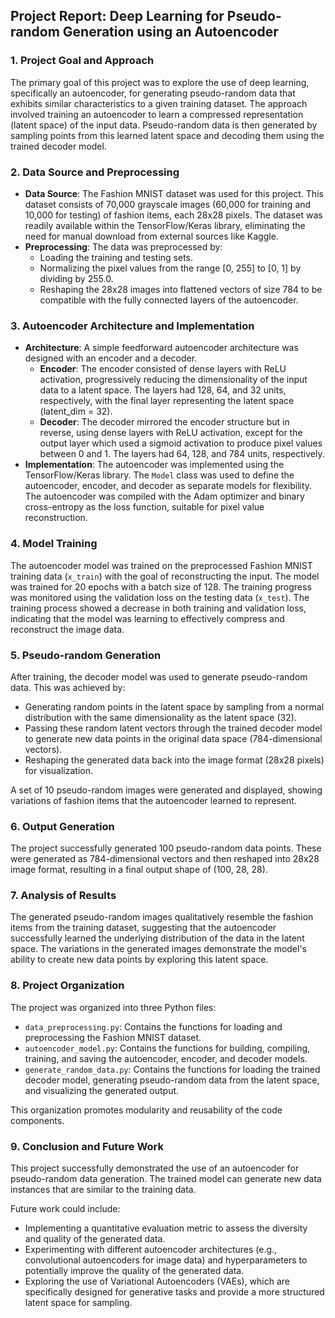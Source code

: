 ## Project Report: Deep Learning for Pseudo-random Generation using an Autoencoder

### 1. Project Goal and Approach

The primary goal of this project was to explore the use of deep learning, specifically an autoencoder, for generating pseudo-random data that exhibits similar characteristics to a given training dataset. The approach involved training an autoencoder to learn a compressed representation (latent space) of the input data. Pseudo-random data is then generated by sampling points from this learned latent space and decoding them using the trained decoder model.

### 2. Data Source and Preprocessing

*   **Data Source**: The Fashion MNIST dataset was used for this project. This dataset consists of 70,000 grayscale images (60,000 for training and 10,000 for testing) of fashion items, each 28x28 pixels. The dataset was readily available within the TensorFlow/Keras library, eliminating the need for manual download from external sources like Kaggle.
*   **Preprocessing**: The data was preprocessed by:
    *   Loading the training and testing sets.
    *   Normalizing the pixel values from the range \[0, 255] to \[0, 1] by dividing by 255.0.
    *   Reshaping the 28x28 images into flattened vectors of size 784 to be compatible with the fully connected layers of the autoencoder.

### 3. Autoencoder Architecture and Implementation

*   **Architecture**: A simple feedforward autoencoder architecture was designed with an encoder and a decoder.
    *   **Encoder**: The encoder consisted of dense layers with ReLU activation, progressively reducing the dimensionality of the input data to a latent space. The layers had 128, 64, and 32 units, respectively, with the final layer representing the latent space (latent\_dim = 32).
    *   **Decoder**: The decoder mirrored the encoder structure but in reverse, using dense layers with ReLU activation, except for the output layer which used a sigmoid activation to produce pixel values between 0 and 1. The layers had 64, 128, and 784 units, respectively.
*   **Implementation**: The autoencoder was implemented using the TensorFlow/Keras library. The `Model` class was used to define the autoencoder, encoder, and decoder as separate models for flexibility. The autoencoder was compiled with the Adam optimizer and binary cross-entropy as the loss function, suitable for pixel value reconstruction.

### 4. Model Training

The autoencoder model was trained on the preprocessed Fashion MNIST training data (`x_train`) with the goal of reconstructing the input. The model was trained for 20 epochs with a batch size of 128. The training progress was monitored using the validation loss on the testing data (`x_test`). The training process showed a decrease in both training and validation loss, indicating that the model was learning to effectively compress and reconstruct the image data.

### 5. Pseudo-random Generation

After training, the decoder model was used to generate pseudo-random data. This was achieved by:

*   Generating random points in the latent space by sampling from a normal distribution with the same dimensionality as the latent space (32).
*   Passing these random latent vectors through the trained decoder model to generate new data points in the original data space (784-dimensional vectors).
*   Reshaping the generated data back into the image format (28x28 pixels) for visualization.

A set of 10 pseudo-random images were generated and displayed, showing variations of fashion items that the autoencoder learned to represent.

### 6. Output Generation

The project successfully generated 100 pseudo-random data points. These were generated as 784-dimensional vectors and then reshaped into 28x28 image format, resulting in a final output shape of (100, 28, 28).

### 7. Analysis of Results

The generated pseudo-random images qualitatively resemble the fashion items from the training dataset, suggesting that the autoencoder successfully learned the underlying distribution of the data in the latent space. The variations in the generated images demonstrate the model's ability to create new data points by exploring this latent space.

### 8. Project Organization

The project was organized into three Python files:

*   `data_preprocessing.py`: Contains the functions for loading and preprocessing the Fashion MNIST dataset.
*   `autoencoder_model.py`: Contains the functions for building, compiling, training, and saving the autoencoder, encoder, and decoder models.
*   `generate_random_data.py`: Contains the functions for loading the trained decoder model, generating pseudo-random data from the latent space, and visualizing the generated output.

This organization promotes modularity and reusability of the code components.

### 9. Conclusion and Future Work

This project successfully demonstrated the use of an autoencoder for pseudo-random data generation. The trained model can generate new data instances that are similar to the training data.

Future work could include:

*   Implementing a quantitative evaluation metric to assess the diversity and quality of the generated data.
*   Experimenting with different autoencoder architectures (e.g., convolutional autoencoders for image data) and hyperparameters to potentially improve the quality of the generated data.
*   Exploring the use of Variational Autoencoders (VAEs), which are specifically designed for generative tasks and provide a more structured latent space for sampling.
